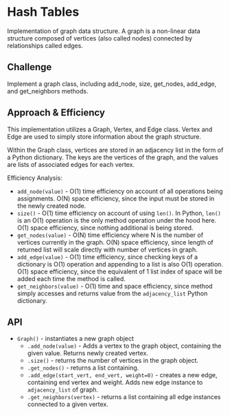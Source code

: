 # Hash Tables

Implementation of graph data structure. A graph is a non-linear data structure composed of vertices (also called nodes) connected by relationships called edges.

## Challenge

Implement a graph class, including add_node, size, get_nodes, add_edge, and get_neighbors methods.

## Approach & Efficiency

This implementation utilizes a Graph, Vertex, and Edge class. Vertex and Edge are used to simply store information about the graph structure.

Within the Graph class, vertices are stored in an adjacency list in the form of a Python dictionary. The keys are the vertices of the graph, and the values are lists of associated edges for each vertex.

Efficiency Analysis:

* `add_node(value)` - O(1) time efficiency on account of all operations being assignments. O(N) space efficiency, since the input must be stored in the newly created node.
* `size()` - O(1) time efficiency on account of using `len()`. In Python, `len()` is an O(1) operation is the only method operation under the hood here. O(1) space efficiency, since nothing additional is being stored.
* `get_nodes(value)` - O(N) time efficiency where N is the number of vertices currently in the graph. O(N) space efficiency, since length of returned list will scale directly with number of vertices in graph.
* `add_edge(value)` - O(1) time efficiency, since checking keys of a dictionary is O(1) operation and appending to a list is also O(1) operation. O(1) space efficiency, since the equivalent of 1 list index of space will be added each time the method is called.
* `get_neighbors(value)` - O(1) time and space efficiency, since method simply accesses and returns value from the `adjacency_list` Python dictionary.

## API

* `Graph()` - instantiates a new graph object
  * `.add_node(value)` - Adds a vertex to the graph object, containing the given value. Returns newly created vertex.
  * `.size()` - returns the number of vertices in the graph object.
  * `.get_nodes()` - returns a list containing.
  * `.add_edge(start_vert, end_vert, weight=0)` - creates a new edge, containing end vertex and weight. Adds new edge instance to `adjacency_list` of graph.
  * `.get_neighbors(vertex)` - returns a list containing all edge instances connected to a given vertex.
